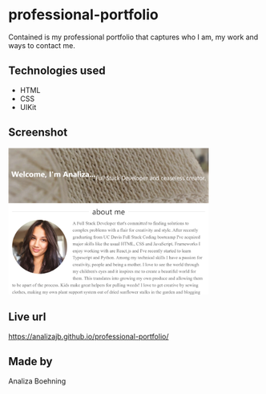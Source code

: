 # professional-portfolio
Contained is my professional portfolio that captures who I am, my work and ways to contact me. 

## Technologies used
* HTML 
* CSS
* UIKit

## Screenshot
<img src="./assets/images/portfolio-screenshot.png" width="400">

## Live url

https://analizajb.github.io/professional-portfolio/



## Made by
Analiza Boehning
